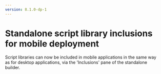 ```yaml
---
version: 8.1.0-dp-1
---
```

# Standalone script library inclusions for mobile deployment

Script libraries can now be included in mobile applications in the
same way as for desktop applications, via the 'Inclusions' pane of the
standalone builder.
